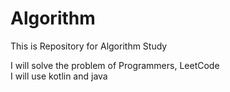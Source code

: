 # Algorithm
This is Repository for Algorithm Study

I will solve the problem of Programmers, LeetCode  
I will use kotlin and java
